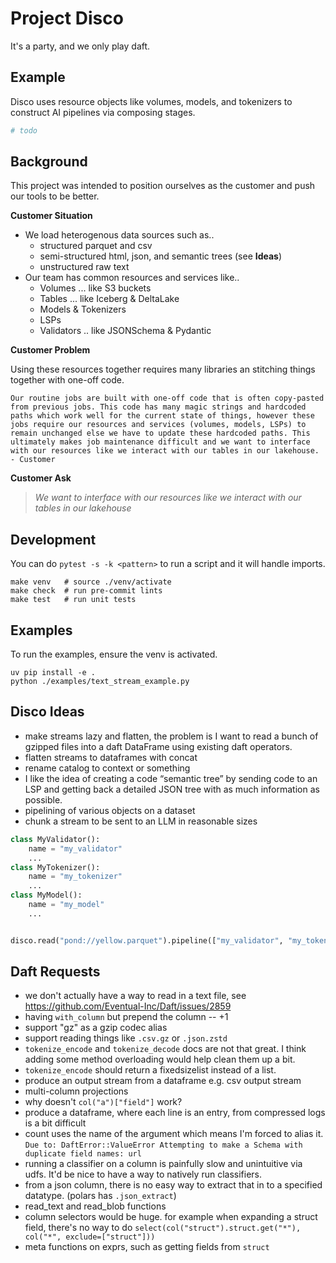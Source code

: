 # Project Disco

It's a party, and we only play daft.

## Example

Disco uses resource objects like volumes, models, and tokenizers to construct AI pipelines via composing stages.

```python
# todo
```

## Background

This project was intended to position ourselves as the customer and push our tools to be better.

**Customer Situation**

- We load heterogenous data sources such as..
  - structured parquet and csv
  - semi-structured html, json, and semantic trees (see **Ideas**)
  - unstructured raw text
- Our team has common resources and services like..
  - Volumes ... like S3 buckets
  - Tables ... like Iceberg & DeltaLake
  - Models & Tokenizers
  - LSPs
  - Validators .. like JSONSchema & Pydantic

**Customer Problem**

Using these resources together requires many libraries an stitching things together with one-off code.

    Our routine jobs are built with one-off code that is often copy-pasted from previous jobs. This code has many magic strings and hardcoded paths which work well for the current state of things, however these jobs require our resources and services (volumes, models, LSPs) to remain unchanged else we have to update these hardcoded paths. This ultimately makes job maintenance difficult and we want to interface with our resources like we interact with our tables in our lakehouse. - Customer

**Customer Ask**

> *We want to interface with our resources like we interact with our tables in our lakehouse*

## Development

You can do `pytest -s -k <pattern>` to run a script and it will handle imports.

```shell
make venv   # source ./venv/activate
make check  # run pre-commit lints
make test   # run unit tests
```

## Examples

To run the examples, ensure the venv is activated.

```shell
uv pip install -e .
python ./examples/text_stream_example.py
```

## Disco Ideas

- make streams lazy and flatten, the problem is I want to read a bunch of gzipped files into a daft DataFrame using existing daft operators.
- flatten streams to dataframes with concat
- rename catalog to context or something
- I like the idea of creating a code “semantic tree” by sending code to an LSP and getting back a detailed JSON tree with as much information as possible.
- pipelining of various objects on a dataset
- chunk a stream to be sent to an LLM in reasonable sizes

```py
class MyValidator():
    name = "my_validator"
    ...
class MyTokenizer():
    name = "my_tokenizer"
    ...
class MyModel():
    name = "my_model"
    ...


disco.read("pond://yellow.parquet").pipeline(["my_validator", "my_tokenizer", "my_model"])
```

## Daft Requests

- we don't actually have a way to read in a text file, see https://github.com/Eventual-Inc/Daft/issues/2859
- having `with_column` but prepend the column -- +1
- support "gz" as a gzip codec alias
- support reading things like `.csv.gz` or `.json.zstd`
- `tokenize_encode` and `tokenize_decode` docs are not that great. I think adding some method overloading would help clean them up a bit.
- `tokenize_encode` should return a fixedsizelist instead of a list.
- produce an output stream from a dataframe e.g. csv output stream
- multi-column projections
- why doesn't `col("a")["field"]` work?
- produce a dataframe, where each line is an entry, from compressed logs is a bit difficult
- count uses the name of the argument which means I'm forced to alias it. `Due to: DaftError::ValueError Attempting to make a Schema with duplicate field names: url`
- running a classifier on a column is painfully slow and unintuitive via udfs. It'd be nice to have a way to natively run classifiers.
- from a json column, there is no easy way to extract that in to a specified datatype. (polars has `.json_extract`)
- read_text and read_blob functions
- column selectors would be huge. for example when expanding a struct field, there's no way to do `select(col("struct").struct.get("*"), col("*", exclude=["struct"]))`
- meta functions on exprs, such as getting fields from `struct` 
